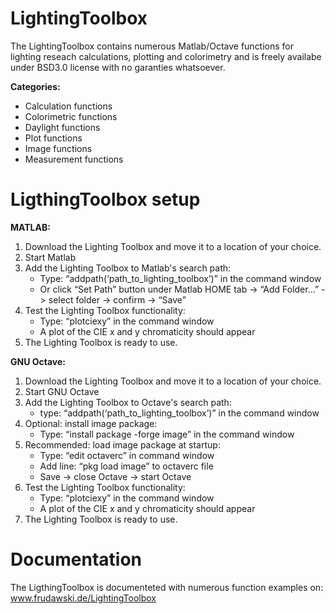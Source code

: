 # LightingToolbox
The LightingToolbox contains numerous Matlab/Octave functions for lighting reseach calculations, plotting and colorimetry and is freely availabe under BSD3.0 license with no garanties whatsoever.

**Categories:**
- Calculation functions
- Colorimetric functions
- Daylight functions
- Plot functions
- Image functions
- Measurement functions

# LigthingToolbox setup
**MATLAB:**
1. Download the Lighting Toolbox and move it to a location of your choice.
2. Start Matlab
3. Add the Lighting Toolbox to Matlab's search path:
  	- Type: “addpath(‘path_to_lighting_toolbox’)” in the command window
    - Or click “Set Path” button under Matlab HOME tab -> “Add Folder…” -> select folder -> confirm -> “Save”
4. Test the Lighting Toolbox functionality:
    - Type: “plotciexy” in the command window
    - A plot of the CIE x and y chromaticity should appear
5. The Lighting Toolbox is ready to use.

**GNU Octave:**
1. Download the Lighting Toolbox and move it to a location of your choice.
2. Start GNU Octave
3. Add the Lighting Toolbox to Octave's search path:
    - type: “addpath(‘path_to_lighting_toolbox’)” in the command window
4. Optional: install image package:
    - Type: “install package -forge image” in the command window
5. Recommended: load image package at startup:
    - Type: “edit octaverc” in command window
    - Add line: “pkg load image” to octaverc file
    - Save -> close Octave -> start Octave
6. Test the Lighting Toolbox functionality:
    - Type: “plotciexy” in the command window
    - A plot of the CIE x and y chromaticity should appear
7. The Lighting Toolbox is ready to use.

# Documentation
The LigthingToolbox is documenteted with numerous function examples on: www.frudawski.de/LightingToolbox
